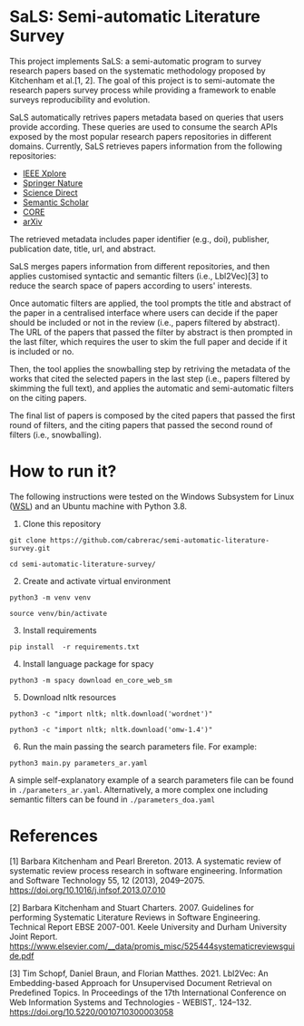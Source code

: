 # SaLS: Semi-automatic Literature Survey

This project implements SaLS: a semi-automatic program to survey research papers based on the systematic methodology proposed by Kitchenham et al.[1, 2]. The goal of this project is to semi-automate the research papers survey process while providing a framework to enable surveys reproducibility and evolution. 

SaLS automatically retrives papers metadata based on queries that users provide according. These queries are used to consume the search APIs exposed by the most popular research papers repositories in different domains. Currently, SaLS retrieves papers information from the following repositories:

- [IEEE Xplore](https://developer.ieee.org/)
- [Springer Nature](https://dev.springernature.com/)
- [Science Direct](https://www.elsevier.com/solutions/sciencedirect/librarian-resource-center/api)
- [Semantic Scholar](https://www.semanticscholar.org/product/api)
- [CORE](https://core.ac.uk/services/api)
- [arXiv](https://arxiv.org/help/api/)

The retrieved metadata includes paper identifier (e.g., doi), publisher, publication date, title, url, and abstract.

SaLS merges papers information from different repositories, and then applies customised syntactic and semantic filters (i.e., Lbl2Vec)[3] to reduce the search space of papers according to users' interests.

Once automatic filters are applied, the tool prompts the title and abstract of the paper in a centralised interface where users can decide if the paper should be included or not in the review (i.e., papers filtered by abstract). The URL of the papers that passed the filter by abstract is then prompted in the last filter, which requires the user to skim the full paper and decide if it is included or no.

Then, the tool applies the snowballing step by retriving the metadata of the works that cited the selected papers in the last step (i.e., papers filtered by skimming the full text), and applies the automatic and semi-automatic filters on the citing papers. 

The final list of papers is composed by the cited papers that passed the first round of filters, and the citing papers that passed the second round of filters (i.e., snowballing).

# How to run it?

The following instructions were tested on the Windows Subsystem for Linux ([WSL](https://docs.microsoft.com/en-us/windows/wsl/install)) and an Ubuntu machine with Python 3.8.

1. Clone this repository

```
git clone https://github.com/cabrerac/semi-automatic-literature-survey.git
```
```
cd semi-automatic-literature-survey/
```

2. Create and activate virtual environment 

```
python3 -m venv venv
```
```
source venv/bin/activate
```

3. Install requirements

```
pip install  -r requirements.txt
```

4. Install language package for spacy

```
python3 -m spacy download en_core_web_sm
```

5. Download nltk resources

```
python3 -c "import nltk; nltk.download('wordnet')"
```
```
python3 -c "import nltk; nltk.download('omw-1.4')"
```

6. Run the main passing the search parameters file. For example:

```
python3 main.py parameters_ar.yaml
```

A simple self-explanatory example of a search parameters file can be found in `./parameters_ar.yaml`. Alternatively, a more complex one including semantic filters can be found in `./parameters_doa.yaml`

# References

[1] Barbara Kitchenham and Pearl Brereton. 2013. A systematic review of systematic review process research in software engineering. Information and Software Technology 55, 12 (2013), 2049–2075. https://doi.org/10.1016/j.infsof.2013.07.010

[2] Barbara Kitchenham and Stuart Charters. 2007. Guidelines for performing Systematic Literature Reviews in Software Engineering. Technical Report EBSE 2007-001. Keele University and Durham University Joint Report. https://www.elsevier.com/__data/promis_misc/525444systematicreviewsguide.pdf

[3] Tim Schopf, Daniel Braun, and Florian Matthes. 2021. Lbl2Vec: An Embedding-based Approach for Unsupervised Document Retrieval on Predefined Topics. In Proceedings of the 17th International Conference on Web Information Systems and Technologies - WEBIST,. 124–132. https://doi.org/10.5220/0010710300003058
